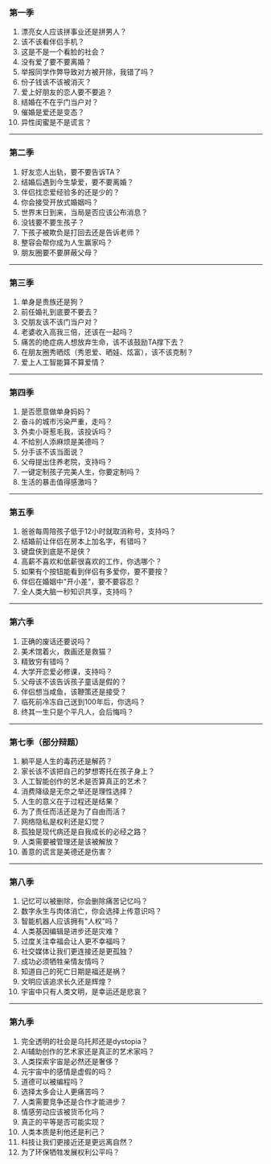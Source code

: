 ### **第一季**

1. 漂亮女人应该拼事业还是拼男人？
2. 该不该看伴侣手机？
3. 这是不是一个看脸的社会？
4. 没有爱了要不要离婚？
5. 举报同学作弊导致对方被开除，我错了吗？
6. 份子钱该不该被消灭？
7. 爱上好朋友的恋人要不要追？
8. 结婚在不在乎门当户对？
9. 催婚是爱还是变态？
10. 异性闺蜜是不是谎言？

---

### **第二季**

1. 好友恋人出轨，要不要告诉TA？
2. 结婚后遇到今生挚爱，要不要离婚？
3. 伴侣找恋爱经验多的还是少的？
4. 你会接受开放式婚姻吗？
5. 世界末日到来，当局是否应该公布消息？
6. 没钱要不要生孩子？
7. 下孩子被欺负是打回去还是告诉老师？
8. 整容会帮你成为人生赢家吗？
9. 朋友圈要不要屏蔽父母？

---

### **第三季**

1. 单身是贵族还是狗？
2. 前任婚礼到底要不要去？
3. 交朋友该不该门当户对？
4. 老婆收入高我三倍，还该在一起吗？
5. 痛苦的绝症病人想放弃生命，该不该鼓励TA撑下去？
6. 在朋友圈秀晒炫（秀恩爱、晒娃、炫富），该不该克制？
7. 爱上人工智能算不算爱情？

---

### **第四季**

1. 是否愿意做单身妈妈？
2. 奋斗的城市污染严重，走吗？
3. 外卖小哥惹毛我，该投诉吗？
4. 不给别人添麻烦是美德吗？
5. 分手该不该当面说？
6. 父母提出住养老院，支持吗？
7. 一键定制孩子完美人生，你要定制吗？
8. 生活的暴击值得感激吗？

---

### **第五季**

1. 爸爸每周陪孩子低于12小时就取消称号，支持吗？
2. 结婚前让伴侣在房本上加名字，有错吗？
3. 键盘侠到底是不是侠？
4. 高薪不喜欢和低薪很喜欢的工作，你选哪个？
5. 如果有个按钮能看到伴侣有多爱你，要不要按？
6. 伴侣在婚姻中"开小差"，要不要容忍？
7. 全人类大脑一秒知识共享，支持吗？

---

### **第六季**

1. 正确的废话还要说吗？
2. 美术馆着火，救画还是救猫？
3. 精致穷有错吗？
4. 大学开恋爱必修课，支持吗？
5. 父母该不该告诉孩子童话是假的？
6. 伴侣想当咸鱼，该鞭策还是接受？
7. 临死前冷冻自己送到100年后，你选吗？
8. 终其一生只是个平凡人，会后悔吗？

---

### **第七季**（部分辩题）

1. 躺平是人生的毒药还是解药？
2. 家长该不该把自己的梦想寄托在孩子身上？
3. 人工智能创作的艺术是否算真正的艺术？
4. 消费降级是无奈之举还是理性选择？
5. 人生的意义在于过程还是结果？
6. 为了责任而活还是为了自由而活？
7. 网络隐私是权利还是幻觉？
8. 孤独是现代病还是自我成长的必经之路？
9. 人类需要被管理还是该被解放？
10. 善意的谎言是美德还是伤害？

---

### **第八季**

1. 记忆可以被删除，你会删除痛苦记忆吗？
2. 数字永生与肉体消亡，你会选择上传意识吗？
3. 智能机器人应该拥有"人权"吗？
4. 人类基因编辑是进步还是灾难？
5. 过度关注幸福会让人更不幸福吗？
6. 社交媒体让我们更连接还是更孤独？
7. 成功必须牺牲亲情友情吗？
8. 知道自己的死亡日期是福还是祸？
9. 文明应该追求长久还是辉煌？
10. 宇宙中只有人类文明，是幸运还是悲哀？

---

### **第九季**

1. 完全透明的社会是乌托邦还是dystopia？
2. AI辅助创作的艺术家还是真正的艺术家吗？
3. 人类探索宇宙是必然还是奢侈？
4. 元宇宙中的感情是虚假的吗？
5. 道德可以被编程吗？
6. 选择太多会让人更痛苦吗？
7. 人类需要竞争还是合作才能进步？
8. 情感劳动应该被货币化吗？
9. 真正的平等是否可能实现？
10. 人类本质是利他还是利己？
11. 科技让我们更接近还是更远离自然？
12. 为了环保牺牲发展权利公平吗？